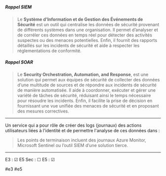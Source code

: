 
<h5>Rappel SIEM</h5>

> Le **Système d’Information et de Gestion des Événements de Sécurité** est un outil qui centralise les données de sécurité provenant de différents systèmes dans une organisation. Il permet d’analyser et de corréler ces données en temps réel pour détecter des activités suspectes ou des menaces potentielles. Enfin, il fournit des rapports détaillés sur les incidents de sécurité et aide à respecter les réglementations de conformité.

<h5>Rappel SOAR</h5>

> Le **Security Orchestration, Automation, and Response**, est une solution qui permet aux équipes de sécurité de collecter des données d’une multitude de sources et de répondre aux incidents de sécurité de manière automatisée. Il aide à coordonner, exécuter et gérer une variété de tâches de sécurité, réduisant ainsi le temps nécessaire pour résoudre les incidents. Enfin, il facilite la prise de décision en fournissant une vue unifiée des menaces de sécurité et en proposant des mesures correctives.

---


Un service qui a pour rôle de créer des logs (journaux) des actions utilisateurs liées à l'identité et de permettre l'analyse de ces données dans :
> Les points de terminaison incluent des journaux Azure Monitor, Microsoft Sentinel ou l’outil SIEM d’une solution tierce.


---

E3 : &#x2611;
E5 Sec : &#x2610;
E5 : &#x2611;

#e3 
#e5 